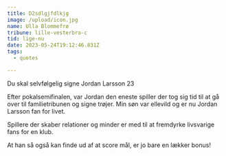 ```yaml
---
title: D2sdlgjfdlkjg
image: /upload/icon.jpg
name: Ulla Blommefrø
tribune: lille-vesterbro-c
tid: lige-nu
date: 2023-05-24T19:12:46.831Z
tags:
  - quotes

---
```

Du skal selvfølgelig signe Jordan Larsson 23

Efter pokalsemifinalen, var Jordan den eneste spiller der tog sig tid til at gå over til familietribunen og signe trøjer. Min søn var ellevild og er nu Jordan Larsson fan for livet.

Spillere der skaber relationer og minder er med til at fremdyrke livsvarige fans for en klub.

At han så også kan finde ud af at score mål, er jo bare en lækker bonus!
